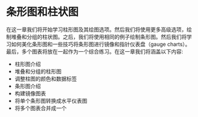 # 条形图和柱状图
在这一章我们将开始学习柱形图及其绘图选项。然后我们将使用更多高级选项，绘制堆叠和分组的柱状图。之后，我们将使用相同的例子绘制条形图。然后我们将学习如何美化条形图和一些技巧将条形图进行镜像和指针仪表盘（gauge charts）。最后，多个图表将放在一起作为一个综合练习。在这一章我们将涵盖以下内容:

+ 柱形图介绍
+ 堆叠和分组的柱形图
+ 调整柱图的颜色和数据标签
+ 条形图介绍
+ 构建镜像图表
+ 将单个条形图转换成水平仪表图
+ 将多个图表合并成一个
